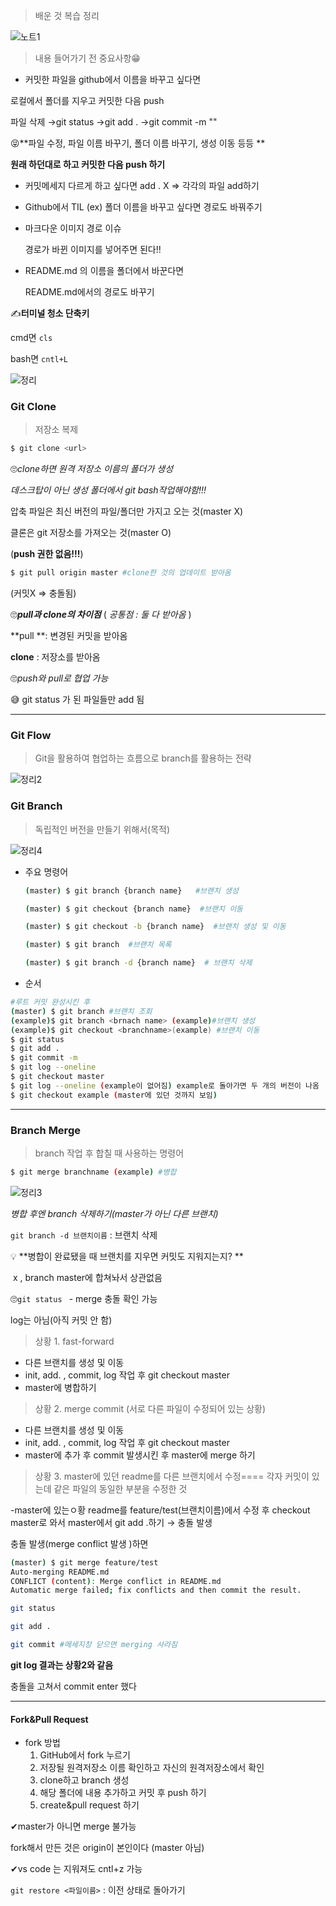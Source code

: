 > 배운 것 복습 정리

![노트1](github정리2.assets/노트1.png)

 

> 내용 들어가기 전 중요사항😁

- 커밋한 파일을 github에서 이름을 바꾸고 싶다면

로컬에서 폴더를 지우고 커밋한 다음 push

파일 삭제 →git status →git add . →git commit -m ""



😝**파일 수정, 파일 이름 바꾸기, 폴더 이름 바꾸기, 생성 이동 등등 **

**원래 하던대로 하고 커밋한 다음 push 하기**



- 커밋메세지 다르게 하고 싶다면 add . X => 각각의 파일 add하기



- Github에서 TIL (ex) 폴더 이름을 바꾸고 싶다면 경로도 바꿔주기



- 마크다운 이미지 경로 이슈

  경로가 바뀐 이미지를 넣어주면 된다!!

- README.md 의 이름을 폴더에서 바꾼다면 

  README.md에서의 경로도 바꾸기

   

✍**터미널 청소 단축키**

cmd면 `cls`

bash면 `cntl+L`

![정리](github정리2.assets/정리.png)

### Git Clone

> 저장소 복제

```bash
$ git clone <url>
```

🙄*clone하면 원격 저장소 이름의 폴더가 생성*  

*데스크탑이 아닌 생성 폴더에서  git bash작업해야함!!!*



압축 파일은 최신 버전의 파일/폴더만 가지고 오는 것(master X)

클론은 git 저장소를 가져오는 것(master O)

(**push 권한 없음!!!**)

```bash
$ git pull origin master #clone한 것의 업데이트 받아옴
```

(커밋X => 충돌됨)



🙄***pull과 clone의 차이점***   ( *공통점 : 둘 다 받아옴* )

**pull  **:  변경된 커밋을 받아옴

**clone**  :  저장소를 받아옴



🙄*push와 pull로 협업 가능*

😅 git status 가 된 파일들만 add 됨

---

### Git Flow

> Git을 활용하여 협업하는 흐름으로 branch를 활용하는 전략

![정리2](github정리2.assets/정리2.png)



### Git Branch

> 독립적인 버전을 만들기 위해서(목적)

![정리4](github정리2.assets/정리4.png)

- 주요 명령어

  ```bash
  (master) $ git branch {branch name}   #브랜치 생성
  
  (master) $ git checkout {branch name}  #브랜치 이동
  
  (master) $ git checkout -b {branch name}  #브랜치 생성 및 이동
  
  (master) $ git branch  #브랜치 목록
  
  (master) $ git branch -d {branch name}  # 브랜치 삭제
  ```




- 순서

```bash
#루트 커밋 완성시킨 후
(master) $ git branch #브랜치 조회
(example)$ git branch <brnach name> (example)#브랜치 생성
(example)$ git checkout <branchname>(example) #브랜치 이동
$ git status
$ git add .
$ git commit -m
$ git log --oneline
$ git checkout master
$ git log --oneline (example이 없어짐) example로 돌아가면 두 개의 버전이 나옴
$ git checkout example (master에 있던 것까지 보임)
```



---

### Branch Merge

> branch 작업 후 합칠 때 사용하는 명령어

```   bash
$ git merge branchname (example) #병합
```

![정리3](github정리2.assets/정리3.png)

*병합 후엔  branch 삭제하기(master가 아닌 다른 브랜치)*

`git branch -d 브랜치이름` : 브랜치 삭제



 💡 **병합이 완료됐을 때 브랜치를 지우면 커밋도 지워지는지?  **

​      x ,  branch master에 합쳐놔서 상관없음



🙄`git status ` - merge 충돌 확인 가능 

log는 아님(아직 커밋 안 함)



> 상황 1.  fast-forward

- 다른 브랜치를 생성 및 이동
- init, add. , commit, log 작업 후 git checkout master
- master에 병합하기



> 상황 2. merge commit (서로 다른 파일이 수정되어 있는 상황)

- 다른 브랜치를 생성 및 이동
- init, add. , commit, log 작업 후 git checkout master
- master에 추가 후 commit 발생시킨 후 master에 merge 하기



> 상황 3. master에 있던 readme를 다른 브랜치에서 수정==== 각자 커밋이 있는데 같은 파일의 동일한 부분을 수정한 것

-master에 있는ㅇ황 readme를 feature/test(브랜치이름)에서 수정 후 checkout master로 와서 master에서 git add .하기 → 충돌 발생



충돌 발생(merge conflict 발생 )하면

```bash
(master) $ git merge feature/test 
Auto-merging README.md
CONFLICT (content): Merge conflict in README.md
Automatic merge failed; fix conflicts and then commit the result.
```

```bash
git status

git add .

git commit #메세지창 닫으면 merging 사라짐
```



**git log 결과는 상황2와 같음**

충돌을 고쳐서 commit enter 했다

---



#### Fork&Pull Request

- fork 방법
  1.  GitHub에서 fork 누르기
  2. 저장될 원격저장소 이름 확인하고 자신의 원격저장소에서 확인
  3. clone하고 branch 생성
  4. 해당 폴더에 내용 추가하고 커밋 후 push 하기
  5. create&pull request 하기



✔master가 아니면 merge 불가능

fork해서 만든 것은 origin이 본인이다 (master 아님)



✔vs code 는 지워져도 cntl+z 가능



`git restore <파일이름>` : 이전 상태로 돌아가기